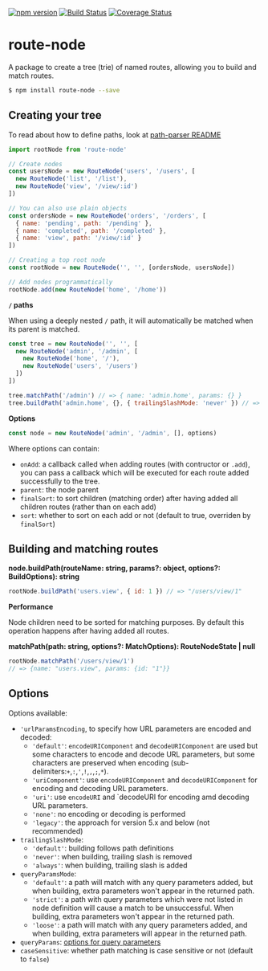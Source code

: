 [![npm version](https://badge.fury.io/js/route-node.svg)](http://badge.fury.io/js/route-node)
[![Build Status](https://travis-ci.org/troch/route-node.svg?branch=master)](https://travis-ci.org/troch/route-node)
[![Coverage Status](https://coveralls.io/repos/troch/route-node/badge.svg?branch=master)](https://coveralls.io/r/troch/route-node?branch=master)

# route-node

A package to create a tree (trie) of named routes, allowing you to build and match routes.

```sh
$ npm install route-node --save
```

## Creating your tree

To read about how to define paths, look at [path-parser README](https://www.npmjs.com/package/path-parser)

```javascript
import rootNode from 'route-node'

// Create nodes
const usersNode = new RouteNode('users', '/users', [
  new RouteNode('list', '/list'),
  new RouteNode('view', '/view/:id')
])

// You can also use plain objects
const ordersNode = new RouteNode('orders', '/orders', [
  { name: 'pending', path: '/pending' },
  { name: 'completed', path: '/completed' },
  { name: 'view', path: '/view/:id' }
])

// Creating a top root node
const rootNode = new RouteNode('', '', [ordersNode, usersNode])

// Add nodes programmatically
rootNode.add(new RouteNode('home', '/home'))
```

**`/` paths**

When using a deeply nested `/` path, it will automatically be matched when its parent is matched.

```js
const tree = new RouteNode('', '', [
  new RouteNode('admin', '/admin', [
    new RouteNode('home', '/'),
    new RouteNode('users', '/users')
  ])
])

tree.matchPath('/admin') // => { name: 'admin.home', params: {} }
tree.buildPath('admin.home', {}, { trailingSlashMode: 'never' }) // => '/admin'
```

**Options**

```js
const node = new RouteNode('admin', '/admin', [], options)
```

Where options can contain:

- `onAdd`: a callback called when adding routes (with contructor or `.add`), you can pass a callback which will be executed for each route added successfully to the tree.
- `parent`: the node parent
- `finalSort`: to sort children (matching order) after having added all children routes (rather than on each add)
- `sort`: whether to sort on each add or not (default to true, overriden by `finalSort`)

## Building and matching routes

**node.buildPath(routeName: string, params?: object, options?: BuildOptions): string**

```javascript
rootNode.buildPath('users.view', { id: 1 }) // => "/users/view/1"
```

**Performance**

Node children need to be sorted for matching purposes. By default this operation happens after having added all routes.

**matchPath(path: string, options?: MatchOptions): RouteNodeState | null**

```js
rootNode.matchPath('/users/view/1')
// => {name: "users.view", params: {id: "1"}}
```

## Options

Options available:

- `'urlParamsEncoding`, to specify how URL parameters are encoded and decoded:
  - `'default'`: `encodeURIComponent` and `decodeURIComponent` are used but some characters to encode and decode URL parameters, but some characters are preserved when encoding (sub-delimiters:`+`,`:`,`'`,`!`,`,`,`;`,`*`).
  - `'uriComponent'`: use `encodeURIComponent` and `decodeURIComponent`
    for encoding and decoding URL parameters.
  - `'uri'`: use `encodeURI` and `decodeURI for encoding amd decoding
    URL parameters.
  - `'none'`: no encoding or decoding is performed
  - `'legacy'`: the approach for version 5.x and below (not recommended)
- `trailingSlashMode`:
  - `'default'`: building follows path definitions
  - `'never'`: when building, trailing slash is removed
  - `'always'`: when building, trailing slash is added
- `queryParamsMode`:
  - `'default'`: a path will match with any query parameters added, but when building, extra parameters won't appear in the returned path.
  - `'strict'`: a path with query parameters which were not listed in node definition will cause a match to be unsuccessful. When building, extra parameters won't appear in the returned path.
  - `'loose'`: a path will match with any query parameters added, and when building, extra parameters will appear in the returned path.
- `queryParams`: [options for query parameters](https://github.com/troch/search-params#options)
- `caseSensitive`: whether path matching is case sensitive or not (default to `false`)
